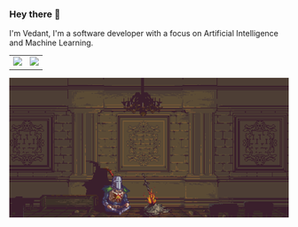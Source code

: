 ### Hey there 👋

I'm Vedant, I'm a software developer with a focus on Artificial Intelligence and Machine Learning.

<table>
  <tr>
    <td>
      <img src="https://github-readme-stats.vercel.app/api?username=1vedantshinde&show_icons=true&theme=vision-friendly-dark"/>
    </td>
    <td>
      <img src="https://streak-stats.demolab.com/?user=1vedantshinde&theme=vision-friendly-dark"/>
    </td>
  </tr>
</table>






![Alt Text](https://github.com/1vedantshinde/1vedantshinde/blob/main/75xZ.gif)
